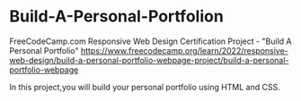 
# Build-A-Personal-Portfolion

FreeCodeCamp.com Responsive Web Design Certification Project - "Build A Personal Portfolio" https://www.freecodecamp.org/learn/2022/responsive-web-design/build-a-personal-portfolio-webpage-project/build-a-personal-portfolio-webpage 

In this project,you will build your personal portfolio using HTML and CSS. 